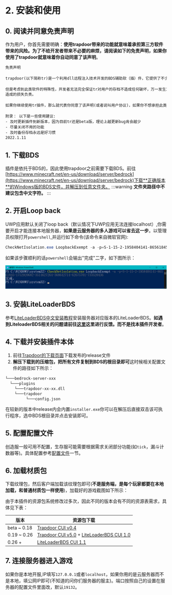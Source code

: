 # 2. 安装和使用

## 0. 阅读并同意免责声明

作为用户，你首先需要明确：**使用trapdoor带来的功能就意味着承担第三方软件带来的风险。**为了不给开发者带来不必要的麻烦，请阅读如下的免责声明，如果**你使用了trapdoor就意味着你自动同意了该声明**。


```txt
免责声明

trapdoor(以下简称tr)是一个利用dll远程注入技术开发的BDS辅助软（插）件，它提供了不少方便玩家的功能，给生电玩家创造了便利。此外，tr本身是开源免费的，内部没有任何恶意代码，原则上也不会对存档造成任何损害。

但是考虑到此类软件的特殊性，开发者无法完全保证tr对用户的存档不造成任何破坏，万一发生意外情况，开发者不会也没有能力对tr对用户
造成的损失负责。

如果你继续使用tr插件，那么就代表你同意了该声明(或者说叫用户协议)，如果你不想承担此类风险，请停止使用tr插件。

附录： 以下是一些使用建议:
- 及时更新插件到新版本，因为目前tr还是beta版，理论上越更新bug肯会越少
- 尽量关闭不用的功能
- 及时备份存档永远是好习惯
2022.1.11
```

## 1. 下载BDS

插件是依托于BDS的，因此使用trapdoor之前需要下载BDS。前往[https://www.minecraft.net/en-us/download/server/bedrock](https://www.minecraft.net/en-us/download/server/bedrock)下载**正确版本**的Windows版的BDS文件，并解压到任意文件夹。
:::warning
**文件夹路径中不建议包含中文字符。**
:::

## 2. 开启Loop back

UWP应用默认关闭了loop back（默认情况下UWP应用无法连接localhost）,你需要开启才能连接本地服务器，**如果是云服务器的多人游戏可以省去这一步**。以管理员权限打开`powershell`,并运行如下命令(该命令来自微软官网):

```powershell
CheckNetIsolation.exe LoopbackExempt -a -p=S-1-15-2-1958404141-86561845-1752920682-3514627264-368642714-62675701-733520436
```

如果该步骤顺利的话`powershell`会输出"完成"二字，如下图所示：

![](./img/pw.png)
## 3. 安装LiteLoaderBDS

参考[LiteLoaderBDS中文安装教程](https://github.com/LiteLDev/LiteLoaderBDS#for-windows)安装服务器对应版本的LiteLoaderBDS。**如遇到LiteloaderBDS相关的问题请前往[这里](https://github.com/LiteLDev/LiteLoaderBDS/issues)这里进行反馈。而不是找本插件开发者**。

## 4. 下载并安装插件本体

1. 前往[Trapdoor的下载页面](https://github.com/hhhxiao/trapdoor-ll/releases)下载发布的release文件
2. **解压下载到的压缩包，把所有文件复制到BDS的根目录即可**这时候相关配置文件的路径如下所示：

```
└───bedrock-server-xxx
  └───plugins
  	└───trapdoor-xx-xx.dll
    └───trapdoor
         └───config.json
```

在较新的版本中release内会内置`installer.exe`你可以在解压后直接双击该可执行程序，选中BDS根目录并点击安装即可。

## 5. 配置配置文件

创造服一般可用不配置，生存服可能需要根据需求关闭部分功能(如`tick`，漏斗计数器等)。具体配置参考[配置文件](/4.config)一节。


## 6. 加载材质包
下载纹理包，然后客户端加载该纹理包即可(**不是服务端，是每个玩家都要在本地加载，和普通材质包一样使用**)，加载好的游戏截图如下所示：

由于本插件的资源包系统修改过多次，因此不同的版本会有不同的资源表需求，具体见下表：

| 版本        | 资源包下载                                                   |
| ----------- | ------------------------------------------------------------ |
| beta ~ 0.18 | [Trapdoor CUI v0.4](https://github.com/OEOTYAN/Trapdoor-CUI/releases/tag/v0.4) |
| 0.19 ~ 0.26 | [Trapdoor CUI v5.0](https://github.com/OEOTYAN/Trapdoor-CUI/releases/tag/v5.0) + [LiteLoaderBDS CUI 1.0](https://github.com/OEOTYAN/LiteLoaderBDS-CUI/releases/tag/ll.1.0) |
| 0.26 +      | [LiteLoaderBDS CUI 1.1](https://github.com/OEOTYAN/LiteLoaderBDS-CUI/releases/tag/v1.1) |


## 7. 连接服务器进入游戏

如果你是本地开服,IP填写`127.0.0.1`或者`localhost`，如果你用的是云服务器而不是本地，填公网IP即可(不知道的问你们服务器的服主)。端口按照自己的设置在服务器的配置文件里面改，默认`19132`。
